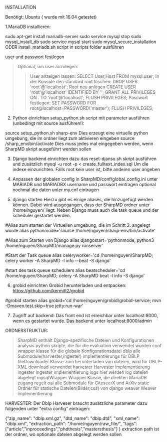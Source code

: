 INSTALLATION

Benötigt: Ubuntu ( wurde mit 16.04 getestet)


1.MariaDB installieren:

sudo apt-get install mariadb-server
sudo service mysql stop
sudo mysql_install_db
sudo service mysql start
sudo mysql_secure_installation
ODER
install_mariadb.sh script in scripts folder ausführen

user und passwort festlegen

>Optional, um user anzulegen:
>>User anzeigen lassen:
>>SELECT User,Host FROM mysql.user;
>>In der Konsole den standard root löschen:
>>DROP USER 'root'@'localhost';
>>Root neu anlegen
>>CREATE USER 'root'@'localhost' IDENTIFIED BY '';
>>GRANT ALL PRIVILEGES ON *.* TO 'root'@'locahost';
>>FLUSH PRIVILEGES;
>>Passwort festlegen:
>>SET PASSWORD FOR root@localhost=PASSWORD('master');
>>FLUSH PRIVILEGES;

2. Python einrichten
setup_python.sh script mit parameter ausführen (unbedingt mit source ausführen!):

source setup_python.sh sharp-env
Dies erzeugt eine virtuelle python umgebung, die im ordner <sharp-env> liegt
zum aktivieren eingeben
source /sharp_env/bin/activate
Dies muss jedes mal eingegeben werden, wenn SharpMD skript ausgeführt werden sollen


3. Django backend einrichten
 dazu das reset-djanso.sh skript ausführen und zusätzlich
 mysql -u root -p < create_fulltext_index.sql
 Um die indexe einzurichten. Falls root kein user ist, bitte anderen user angeben

4. Anpassen der globalen config
in SharpMD/conf/global_config.ini unter MARIADB und MARIADBX username und passwort eintragen
optional nochmal die daten unter my.cnf eintragen

5. django starten
Hierzu gibt es einige aliases, die hinzugefügt werden können. Dabei wird ausgegangen, dass
der SharpMD ordner unter /home/nguyen/ liegt.
Neben Django muss auch die task queue und der scheduler gestartet werden.

#Alias zum starten der Virtuellen umgebung, die im Schritt 2. angelegt wurde
alias pythonmode='source /home/nguyen/sharp-env/bin/activate'

#Alias zum Starten von Django
alias djangostart='pythonmode; python3 /home/nguyen/SharpMD/manage.py runserver'

#Start der Task queue
alias celeryworker='cd /home/nguyen/SharpMD; celery worker -A SharpMD -l info --beat -S django'

#start des task queue schedulers
alias beatscheduler='cd /home/nguyen/SharpMD; celery -A SharpMD beat -l info -S django'

6. grobid einrichten
Grobid herunterladen und entpacken:
https://github.com/kermitt2/grobid

#grobid starten
alias grobid='cd /home/nguyen/grobid/grobid-service; mvn -Dmaven.test.skip=true jetty:run-war'



7. Zugriff auf backend:
Das front end ist erreichbar unter localhost:8000, wenn es gestartet wurde.
Das backend unter localhost:8000/admin



ORDNERSTRUKTUR:
> SharpMD          enthält Django-spezifische Dateien und Konfigurationen
> analysis         python skripte, die für die evaluation verwendet wurden
> conf             wrapper klasse für die globale Konfigurationsdatei
> dblp             alle Submodule(harvester,ingester) implementierungs für DBLP
> fileDownloader   Klasse zum herunterladen von dateien, wird für DBLP-XML download verwendet
> harvester        Harvester implementierung
> ingester         Ingester implementierung
> logs             hier werden log dateien abgelegt
> mysqlWrapper     Wrapper Klasse, die direkten MariaDB zugang regelt
> oai              alle Submodule für CiteseerX und ArXiv
> static           Ordner für statische Dateien(Bilder,css)  von django
> weaver           Weaver implementierung



HARVESTER:
Der Dblp Harveser braucht zusätzliche parameter dazu folgenden unter "extra config" eintragen:

{"zip_name": "dblp.xml.gz",
  "dtd_name": "dblp.dtd",
  "xml_name": "dblp.xml",
  "extraction_path": "/home/nguyen/raw_file/",
  "tags":["article","inproceedings","phdthesis","mastersthesis"]
}
extraction path ist der ordner, wo optionale dateien abgelegt werden sollen